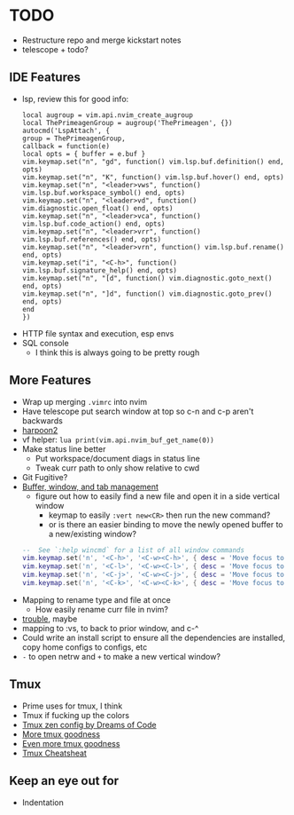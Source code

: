 # TODO

- Restructure repo and merge kickstart notes
- telescope + todo?

## IDE Features

- lsp, review this for good info:
    ```vim
    local augroup = vim.api.nvim_create_augroup
    local ThePrimeagenGroup = augroup('ThePrimeagen', {})
    autocmd('LspAttach', {
    group = ThePrimeagenGroup,
    callback = function(e)
    local opts = { buffer = e.buf }
    vim.keymap.set("n", "gd", function() vim.lsp.buf.definition() end, opts)
    vim.keymap.set("n", "K", function() vim.lsp.buf.hover() end, opts)
    vim.keymap.set("n", "<leader>vws", function() vim.lsp.buf.workspace_symbol() end, opts)
    vim.keymap.set("n", "<leader>vd", function() vim.diagnostic.open_float() end, opts)
    vim.keymap.set("n", "<leader>vca", function() vim.lsp.buf.code_action() end, opts)
    vim.keymap.set("n", "<leader>vrr", function() vim.lsp.buf.references() end, opts)
    vim.keymap.set("n", "<leader>vrn", function() vim.lsp.buf.rename() end, opts)
    vim.keymap.set("i", "<C-h>", function() vim.lsp.buf.signature_help() end, opts)
    vim.keymap.set("n", "[d", function() vim.diagnostic.goto_next() end, opts)
    vim.keymap.set("n", "]d", function() vim.diagnostic.goto_prev() end, opts)
    end
    })
    ```
- HTTP file syntax and execution, esp envs
- SQL console
  - I think this is always going to be pretty rough

## More Features

- Wrap up merging `.vimrc` into nvim
- Have telescope put search window at top so c-n and c-p aren't backwards
- [harpoon2](https://github.com/ThePrimeagen/harpoon/tree/harpoon2)
- <leader>vf helper: `lua print(vim.api.nvim_buf_get_name(0))`
- Make status line better
  - Put workspace/document diags in status line
  - Tweak curr path to only show relative to cwd
- Git Fugitive?
- [Buffer, window, and tab management](https://learnvim.irian.to/basics/buffers_windows_tabs)
  - figure out how to easily find a new file and open it in a side vertical
    window
    - keymap to easily `:vert new<CR>` then run the new command?
    - or is there an easier binding to move the newly opened buffer to a
      new/existing window?
  ```lua
  --  See `:help wincmd` for a list of all window commands
  vim.keymap.set('n', '<C-h>', '<C-w><C-h>', { desc = 'Move focus to the left window' })
  vim.keymap.set('n', '<C-l>', '<C-w><C-l>', { desc = 'Move focus to the right window' })
  vim.keymap.set('n', '<C-j>', '<C-w><C-j>', { desc = 'Move focus to the lower window' })
  vim.keymap.set('n', '<C-k>', '<C-w><C-k>', { desc = 'Move focus to the upper window' })
  ```
- Mapping to rename type and file at once
  - How easily rename curr file in nvim?
- [trouble](https://github.com/folke/trouble.nvim), maybe
- mapping to :vs, to back to prior window, and c-^
- Could write an install script to ensure all the dependencies are installed,
  copy home configs to configs, etc
- `-` to open netrw and `+` to make a new vertical window?

## Tmux

- Prime uses <C-a> for tmux, I think
- Tmux if fucking up the colors
- [Tmux zen config by Dreams of Code](https://www.youtube.com/watch?v=DzNmUNvnB04)
- [More tmux goodness](https://www.youtube.com/watch?v=0z6akhNyguw)
- [Even more tmux goodness](https://www.youtube.com/watch?v=UtINDdy-xBc)
- [Tmux Cheatsheat](https://tmuxcheatsheet.com)

## Keep an eye out for

- Indentation


